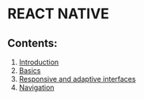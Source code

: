# REACT NATIVE

## Contents:

1. [Introduction](./introduction.md)
2. [Basics](./basics.md)
3. [Responsive and adaptive interfaces](./responsive_adaptive_interfaces.md)
4. [Navigation](./navigation.md)
